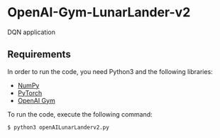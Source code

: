 # OpenAI-Gym-LunarLander-v2
DQN application

## Requirements

In order to run the code, you need Python3 and the following libraries:

* [NumPy](http://www.numpy.org/) 
* [PyTorch](https://pytorch.org/) 
* [OpenAI Gym](https://gym.openai.com/)

To run the code, execute the following command:

```shell
$ python3 openAILunarLanderv2.py
```

